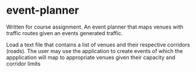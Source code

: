 # event-planner
Written for course assignment. An event planner that maps venues with traffic routes given an events generated traffic.

Load a text file that contains a list of venues and their respective corridors (roads).
The user may use the application to create events of which the appplication will map to appropriate venues given their capacity and corridor limits
